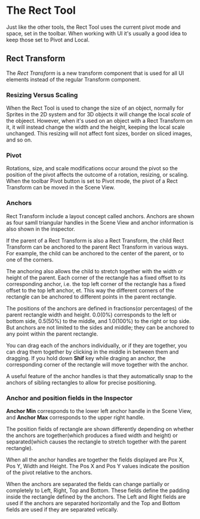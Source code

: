 # The Rect Tool

Just like the other tools, the Rect Tool uses the current pivot mode and space, set in the toolbar. When working with UI it's usually a good idea to keep those set to Pivot and Local.

## Rect Transform

The *Rect Transform* is a new transform component that is used for all UI elements instead of the regular Transform component.

### Resizing Versus Scaling

When the Rect Tool is used to change the size of an object, normally for Sprites in the 2D system and for 3D objects it will change the local *scale* of the objeect. However, when it's used on an object with a Rect Transform on it, it will instead change the width and the height, keeping the local scale unchanged. This resizing will not affect font sizes, border on sliced images, and so on.

### Pivot

Rotations, size, and scale modifications occur around the pivot so the position of the pivot affects the outcome of a rotation, resizing, or scaling. When the toolbar Pivot button is set to Pivot mode, the pivot of a Rect Transform can be moved in the Scene View.

### Anchors

Rect Transform include a layout concept called anchors. Anchors are shown as four samll triangular handles in the Scene View and anchor information is also shown in the inspector.

If the parent of a Rect Transform is also a Rect Transform, the child Rect Transform can be anchored to the parent Rect Transform in various ways. For example, the child can be anchored to the center of the parent, or to one of the corners.

The anchoring also allows the child to stretch together with the width or height of the parent. Each corner of the rectangle has a fixed offset to its corresponding anchor, i.e. the top left corner of the rectangle has a fixed offset to the top left anchor, et. This way the different corners of the rectangle can be anchored to different points in the parent rectangle.

The positions of the anchors are defined in fractions(or percentages) of the parent rectangle width and height. 0.0(0%) corresponds to the left or bottom side, 0.5(50%) to the middle, and 1.0(100%) to the right or top side. But anchors are not limited to the sides and middle; they can be anchored to any point within the parent rectangle.

You can drag each of the anchors individually, or if they are together, you can drag them together by clicking in the middle in between them and dragging. If you hold down **Shif** key while draging an anchor, the corresponding corner of the rectangle will move together with the anchor.

A useful feature of the anchor handles is that they automatically snap to the anchors of sibling rectangles to allow for precise positioning.

### Anchor and position fields in the Inspector

**Anchor Min** corresponds to the lower left anchor handle in the Scene View, and **Anchor Max** corresponds to the upper right handle.

The position fields of rectangle are shown differently depending on whether the anchors are together(which produces a fixed width and height) or separated(which causes the rectangle to stretch together with the parent rectangle).

When all the anchor handles are together the fields displayed are Pox X, Pos Y, Width and Height. The Pos X and Pos Y values indicate the position of the pivot relative to the anchors.

When the anchors are separated the fields can change partially or completely to Left, Right, Top and Bottom. These fields define the padding inside the rectangle defined by the anchors. The Left and Right fields are used if the anchors are separated horizontally and the Top and Bottom fields are used if they are separated vetically.